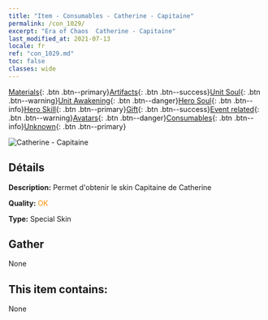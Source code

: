 ```yaml
---
title: "Item - Consumables - Catherine - Capitaine"
permalink: /con_1029/
excerpt: "Era of Chaos  Catherine - Capitaine"
last_modified_at: 2021-07-13
locale: fr
ref: "con_1029.md"
toc: false
classes: wide
---
```

 [Materials](/ItemsFR/){: .btn .btn--primary}[Artifacts](/ItemsFR/Artifacts/){: .btn .btn--success}[Unit Soul](/ItemsFR/UnitSoul/){: .btn .btn--warning}[Unit Awakening](/ItemsFR/UnitAwakening/){: .btn .btn--danger}[Hero Soul](/ItemsFR/HeroSoul/){: .btn .btn--info}[Hero Skill](/ItemsFR/HeroSkill/){: .btn .btn--primary}[Gift](/ItemsFR/Gift/){: .btn .btn--success}[Event related](/ItemsFR/Events/){: .btn .btn--warning}[Avatars](/ItemsFR/Avatars/){: .btn .btn--danger}[Consumables](/ItemsFR/Consumables/){: .btn .btn--info}[Unknown](/ItemsFR/Unknown/){: .btn .btn--primary}

 ![Catherine - Capitaine](/images/h/h_Catherine6.jpg)

## Détails
 **Description:** Permet d'obtenir le skin Capitaine de Catherine

 **Quality:** <span style="color: #FF8C00">OK</span>

 **Type:** Special Skin

## Gather

  None

## This item contains:

  None

